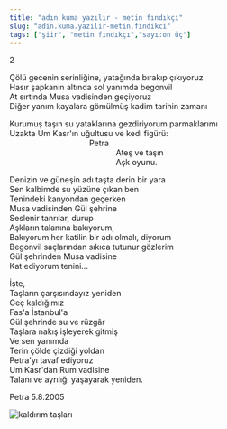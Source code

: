 ```yaml
---
title: "adın kuma yazılır - metin fındıkçı"
slug: "adin.kuma.yazilir-metin.findikci"
tags: ["şiir", "metin fındıkçı","sayı:on üç"]
---
```

2

Çölü gecenin serinliğine, yatağında bırakıp çıkıyoruz\
Hasır şapkanın altında sol yanımda begonvil\
At sırtında Musa vadisinden geçiyoruz\
Diğer yanım kayalara gömülmüş kadim tarihin zamanı

Kurumuş taşın su yataklarına gezdiriyorum parmaklarımı\
Uzakta Um Kasr'ın uğultusu ve kedi figürü:\
                                    Petra\
                                                Ateş ve taşın\
                                                Aşk oyunu.

Denizin ve güneşin adı taşta derin bir yara\
Sen kalbimde su yüzüne çıkan ben\
Tenindeki kanyondan geçerken\
Musa vadisinden Gül şehrine\
Seslenir tanrılar, durup\
Aşkların talanına bakıyorum,\
Bakıyorum her katilin bir adı olmalı, diyorum\
Begonvil saçlarından sıkıca tutunur gözlerim\
Gül şehrinden Musa vadisine\
Kat ediyorum tenini...

İşte,\
Taşların çarşısındayız yeniden\
Geç kaldığımız\
Fas'a İstanbul'a\
Gül şehrinde su ve rüzgâr\
Taşlara nakış işleyerek gitmiş\
Ve sen yanımda\
Terin çölde çizdiği yoldan\
Petra'yı tavaf ediyoruz\
Um Kasr'dan Rum vadisine\
Talanı ve ayrılığı yaşayarak yeniden.

Petra 5.8.2005

![kaldırım taşları](/img/13.10.jpg)